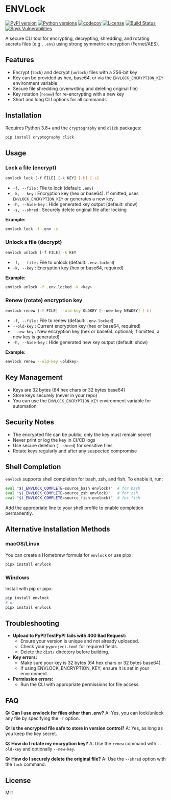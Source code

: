# ENVLock

[![PyPI version](https://img.shields.io/pypi/v/envlock.svg)](https://pypi.org/project/envlock/)
[![Python versions](https://img.shields.io/pypi/pyversions/envlock.svg)](https://pypi.org/project/envlock/)
[![codecov](https://codecov.io/gh/nikhiljohn10/envlock/branch/main/graph/badge.svg)](https://codecov.io/gh/nikhiljohn10/envlock)
[![License](https://img.shields.io/github/license/nikhiljohn10/envlock.svg)](https://github.com/nikhiljohn10/envlock/blob/main/LICENSE)
[![Build Status](https://github.com/nikhiljohn10/envlock/actions/workflows/publish.yml/badge.svg)](https://github.com/nikhiljohn10/envlock/actions/workflows/publish.yml)
[![Snyk Vulnerabilities](https://snyk.io/test/github/nikhiljohn10/envlock/badge.svg)](https://snyk.io/test/github/nikhiljohn10/envlock)


A secure CLI tool for encrypting, decrypting, shredding, and rotating secrets files (e.g., `.env`) using strong symmetric encryption (Fernet/AES).

## Features
- Encrypt (`lock`) and decrypt (`unlock`) files with a 256-bit key
- Key can be provided as hex, base64, or via the `ENVLOCK_ENCRYPTION_KEY` environment variable
- Secure file shredding (overwriting and deleting original file)
- Key rotation (`renew`) for re-encrypting with a new key
- Short and long CLI options for all commands

## Installation

Requires Python 3.8+ and the `cryptography` and `click` packages:

```sh
pip install cryptography click
```

## Usage

### Lock a file (encrypt)

```sh
envlock lock [-f FILE] [-k KEY] [-h] [-s]
```
- `-f, --file`   : File to lock (default: `.env`)
- `-k, --key`    : Encryption key (hex or base64). If omitted, uses `ENVLOCK_ENCRYPTION_KEY` or generates a new key.
- `-h, --hide-key` : Hide generated key output (default: show)
- `-s, --shred`  : Securely delete original file after locking

**Example:**
```sh
envlock lock -f .env -s
```

### Unlock a file (decrypt)

```sh
envlock unlock [-f FILE] -k KEY
```
- `-f, --file`   : File to unlock (default: `.env.locked`)
- `-k, --key`    : Encryption key (hex or base64, required)

**Example:**
```sh
envlock unlock -f .env.locked -k <key>
```

### Renew (rotate) encryption key

```sh
envlock renew [-f FILE] --old-key OLDKEY [--new-key NEWKEY] [-h]
```
- `-f, --file`   : File to renew (default: `.env.locked`)
- `--old-key`    : Current encryption key (hex or base64, required)
- `--new-key`    : New encryption key (hex or base64, optional; if omitted, a new key is generated)
- `-h, --hide-key` : Hide generated new key output (default: show)

**Example:**
```sh
envlock renew --old-key <oldkey>
```

## Key Management
- Keys are 32 bytes (64 hex chars or 32 bytes base64)
- Store keys securely (never in your repo)
- You can use the `ENVLOCK_ENCRYPTION_KEY` environment variable for automation

## Security Notes
- The encrypted file can be public; only the key must remain secret
- Never print or log the key in CI/CD logs
- Use secure deletion (`--shred`) for sensitive files
- Rotate keys regularly and after any suspected compromise

## Shell Completion

`envlock` supports shell completion for bash, zsh, and fish. To enable it, run:

```sh
eval "$(_ENVLOCK_COMPLETE=source_bash envlock)"  # for bash
eval "$(_ENVLOCK_COMPLETE=source_zsh envlock)"   # for zsh
eval "$(_ENVLOCK_COMPLETE=source_fish envlock)"  # for fish
```

Add the appropriate line to your shell profile to enable completion permanently.

## Alternative Installation Methods

### macOS/Linux
You can create a Homebrew formula for `envlock` or use pipx:

```sh
pipx install envlock
```

### Windows
Install with pip or pipx:

```sh
pip install envlock
# or
pipx install envlock
```

## Troubleshooting

- **Upload to PyPI/TestPyPI fails with 400 Bad Request:**
  - Ensure your version is unique and not already uploaded.
  - Check your `pyproject.toml` for required fields.
  - Delete the `dist/` directory before building.
- **Key errors:**
  - Make sure your key is 32 bytes (64 hex chars or 32 bytes base64).
  - If using ENVLOCK_ENCRYPTION_KEY, ensure it is set in your environment.
- **Permission errors:**
  - Run the CLI with appropriate permissions for file access.

## FAQ

**Q: Can I use envlock for files other than .env?**
A: Yes, you can lock/unlock any file by specifying the `-f` option.

**Q: Is the encrypted file safe to store in version control?**
A: Yes, as long as you keep the key secret.

**Q: How do I rotate my encryption key?**
A: Use the `renew` command with `--old-key` and optionally `--new-key`.

**Q: How do I securely delete the original file?**
A: Use the `--shred` option with the `lock` command.

## License
MIT
